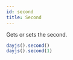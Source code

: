```yaml
---
id: second
title: Second
---
```


Gets or sets the second.

```js
dayjs().second()
dayjs().second(1)
```